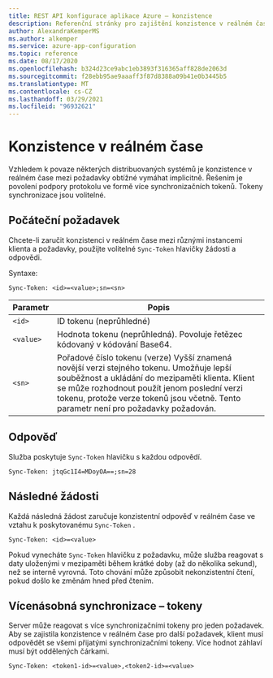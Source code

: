 ```yaml
---
title: REST API konfigurace aplikace Azure – konzistence
description: Referenční stránky pro zajištění konzistence v reálném čase pomocí konfigurace aplikace Azure REST API
author: AlexandraKemperMS
ms.author: alkemper
ms.service: azure-app-configuration
ms.topic: reference
ms.date: 08/17/2020
ms.openlocfilehash: b324d23ce9abc1eb3893f316365aff828de2063d
ms.sourcegitcommit: f28ebb95ae9aaaff3f87d8388a09b41e0b3445b5
ms.translationtype: MT
ms.contentlocale: cs-CZ
ms.lasthandoff: 03/29/2021
ms.locfileid: "96932621"
---
```

# <a name="real-time-consistency"></a>Konzistence v reálném čase

Vzhledem k povaze některých distribuovaných systémů je konzistence v reálném čase mezi požadavky obtížné vymáhat implicitně. Řešením je povolení podpory protokolu ve formě více synchronizačních tokenů. Tokeny synchronizace jsou volitelné.

## <a name="initial-request"></a>Počáteční požadavek

Chcete-li zaručit konzistenci v reálném čase mezi různými instancemi klienta a požadavky, použijte volitelné `Sync-Token` hlavičky žádosti a odpovědi.

Syntaxe:

```http
Sync-Token: <id>=<value>;sn=<sn>
```

|Parametr|Popis|
|--|--|
| `<id>` | ID tokenu (neprůhledné) |
| `<value>` | Hodnota tokenu (neprůhledná). Povoluje řetězec kódovaný v kódování Base64. |
| `<sn>` | Pořadové číslo tokenu (verze) Vyšší znamená novější verzi stejného tokenu. Umožňuje lepší souběžnost a ukládání do mezipaměti klienta. Klient se může rozhodnout použít jenom poslední verzi tokenu, protože verze tokenů jsou včetně. Tento parametr není pro požadavky požadován. |

## <a name="response"></a>Odpověď

Služba poskytuje `Sync-Token` hlavičku s každou odpovědí.

```http
Sync-Token: jtqGc1I4=MDoyOA==;sn=28
```

## <a name="subsequent-requests"></a>Následné žádosti

Každá následná žádost zaručuje konzistentní odpověď v reálném čase ve vztahu k poskytovanému `Sync-Token` .

```http
Sync-Token: <id>=<value>
```

Pokud vynecháte `Sync-Token` hlavičku z požadavku, může služba reagovat s daty uloženými v mezipaměti během krátké doby (až do několika sekund), než se interně vyrovná. Toto chování může způsobit nekonzistentní čtení, pokud došlo ke změnám hned před čtením.

## <a name="multiple-sync-tokens"></a>Vícenásobná synchronizace – tokeny

Server může reagovat s více synchronizačními tokeny pro jeden požadavek. Aby se zajistila konzistence v reálném čase pro další požadavek, klient musí odpovědět se všemi přijatými synchronizačními tokeny. Více hodnot záhlaví musí být oddělených čárkami.

```http
Sync-Token: <token1-id>=<value>,<token2-id>=<value>
```
